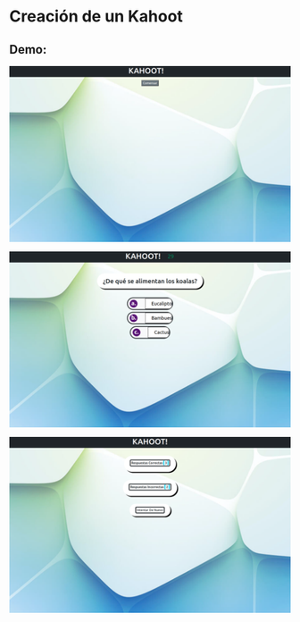 # Creación de un Kahoot

## Demo:

![image text](./imagenes/ejemplo1.png)

![image text](./imagenes/ejemplo3.png)

![image text](./imagenes/ejemplo2.png)